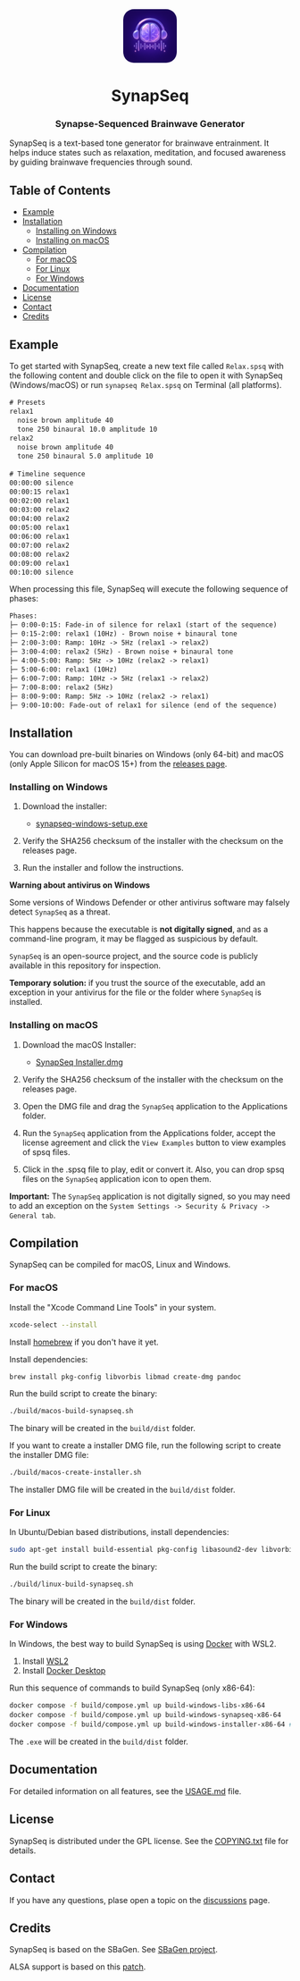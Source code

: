 <div align="center">
  <img src="build/assets/synapseq.png" alt="SynapSeq Logo" width="96" height="96" style="border-radius: 20%;">

# SynapSeq

### Synapse-Sequenced Brainwave Generator

</div>

SynapSeq is a text-based tone generator for brainwave entrainment. It helps induce states such as relaxation, meditation, and focused awareness by guiding brainwave frequencies through sound.

## Table of Contents

- [Example](#example)
- [Installation](#installation)
  - [Installing on Windows](#installing-on-windows)
  - [Installing on macOS](#installing-on-macos)
- [Compilation](#compilation)
  - [For macOS ](#for-macos)
  - [For Linux](#for-linux)
  - [For Windows](#for-windows)
- [Documentation](#documentation)
- [License](#license)
- [Contact](#contact)
- [Credits](#credits)

## Example

To get started with SynapSeq, create a new text file called `Relax.spsq` with the following content and double click on the file to open it with SynapSeq (Windows/macOS) or run `synapseq Relax.spsq` on Terminal (all platforms).

```
# Presets
relax1
  noise brown amplitude 40
  tone 250 binaural 10.0 amplitude 10
relax2
  noise brown amplitude 40
  tone 250 binaural 5.0 amplitude 10

# Timeline sequence
00:00:00 silence
00:00:15 relax1
00:02:00 relax1
00:03:00 relax2
00:04:00 relax2
00:05:00 relax1
00:06:00 relax1
00:07:00 relax2
00:08:00 relax2
00:09:00 relax1
00:10:00 silence
```

When processing this file, SynapSeq will execute the following sequence of phases:

```
Phases:
├─ 0:00-0:15: Fade-in of silence for relax1 (start of the sequence)
├─ 0:15-2:00: relax1 (10Hz) - Brown noise + binaural tone
├─ 2:00-3:00: Ramp: 10Hz -> 5Hz (relax1 -> relax2)
├─ 3:00-4:00: relax2 (5Hz) - Brown noise + binaural tone
├─ 4:00-5:00: Ramp: 5Hz -> 10Hz (relax2 -> relax1)
├─ 5:00-6:00: relax1 (10Hz)
├─ 6:00-7:00: Ramp: 10Hz -> 5Hz (relax1 -> relax2)
├─ 7:00-8:00: relax2 (5Hz)
├─ 8:00-9:00: Ramp: 5Hz -> 10Hz (relax2 -> relax1)
├─ 9:00-10:00: Fade-out of relax1 for silence (end of the sequence)
```

## Installation

You can download pre-built binaries on Windows (only 64-bit) and macOS (only Apple Silicon for macOS 15+) from the [releases page](https://github.com/ruanklein/synapseq/releases).

### Installing on Windows

1. Download the installer:

   - [synapseq-windows-setup.exe](https://github.com/ruanklein/synapseq/releases/download/v2.0.0/synapseq-windows-setup.exe)

2. Verify the SHA256 checksum of the installer with the checksum on the releases page.

3. Run the installer and follow the instructions.

**Warning about antivirus on Windows**

Some versions of Windows Defender or other antivirus software may falsely detect `SynapSeq` as a threat.

This happens because the executable is **not digitally signed**, and as a command-line program, it may be flagged as suspicious by default.

`SynapSeq` is an open-source project, and the source code is publicly available in this repository for inspection.

**Temporary solution:** if you trust the source of the executable, add an exception in your antivirus for the file or the folder where `SynapSeq` is installed.

### Installing on macOS

1. Download the macOS Installer:

   - [SynapSeq Installer.dmg](https://github.com/ruanklein/synapseq/releases/download/v2.0.0/SynapSeq-Installer.dmg)

2. Verify the SHA256 checksum of the installer with the checksum on the releases page.

3. Open the DMG file and drag the `SynapSeq` application to the Applications folder.

4. Run the `SynapSeq` application from the Applications folder, accept the license agreement and click the `View Examples` button to view examples of spsq files.

5. Click in the .spsq file to play, edit or convert it. Also, you can drop spsq files on the `SynapSeq` application icon to open them.

**Important:** The `SynapSeq` application is not digitally signed, so you may need to add an exception on the `System Settings -> Security & Privacy -> General tab`.

## Compilation

SynapSeq can be compiled for macOS, Linux and Windows.

### For macOS

Install the "Xcode Command Line Tools" in your system.

```bash
xcode-select --install
```

Install [homebrew](https://brew.sh/) if you don't have it yet.

Install dependencies:

```bash
brew install pkg-config libvorbis libmad create-dmg pandoc
```

Run the build script to create the binary:

```bash
./build/macos-build-synapseq.sh
```

The binary will be created in the `build/dist` folder.

If you want to create a installer DMG file, run the following script to create the installer DMG file:

```bash
./build/macos-create-installer.sh
```

The installer DMG file will be created in the `build/dist` folder.

### For Linux

In Ubuntu/Debian based distributions, install dependencies:

```bash
sudo apt-get install build-essential pkg-config libasound2-dev libvorbis-dev libogg-dev libmad0-dev
```

Run the build script to create the binary:

```bash
./build/linux-build-synapseq.sh
```

The binary will be created in the `build/dist` folder.

### For Windows

In Windows, the best way to build SynapSeq is using [Docker](https://www.docker.com/) with WSL2.

1. Install [WSL2](https://learn.microsoft.com/en-us/windows/wsl/install)
2. Install [Docker Desktop](https://www.docker.com/products/docker-desktop/)

Run this sequence of commands to build SynapSeq (only x86-64):

```bash
docker compose -f build/compose.yml up build-windows-libs-x86-64
docker compose -f build/compose.yml up build-windows-synapseq-x86-64
docker compose -f build/compose.yml up build-windows-installer-x86-64 # Optional, if you want to create a installer
```

The `.exe` will be created in the `build/dist` folder.

## Documentation

For detailed information on all features, see the [USAGE.md](docs/USAGE.md) file.

## License

SynapSeq is distributed under the GPL license. See the [COPYING.txt](COPYING.txt) file for details.

## Contact

If you have any questions, plase open a topic on the [discussions](https://github.com/ruanklein/synapseq/discussions) page.

## Credits

SynapSeq is based on the SBaGen. See [SBaGen project](https://uazu.net/sbagen/).

ALSA support is based on this [patch](https://github.com/jave/sbagen-alsa/blob/master/sbagen.c).

